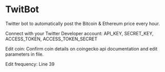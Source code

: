 # TwitBot
Twitter bot to automatically post the Bitcoin &amp; Ethereum price every hour.

Connect with your Twitter Developer account:
API_KEY,
SECRET_KEY,
ACCESS_TOKEN,
ACCESS_TOKEN_SECRET

Edit coin:
Confirm coin details on coingecko api documentation and edit parameters in file.

Edit frequency: 
Line 39
